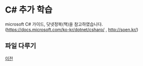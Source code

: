 # C# 추가 학습

microsoft C# 가이드, 닷넷정복(책)을 참고하였습니다.</br>
(https://docs.microsoft.com/ko-kr/dotnet/csharp/ , http://soen.kr/)

## 파일 다루기


[이전](https://github.com/1994wjdwodbs/StudyCSharp21)
